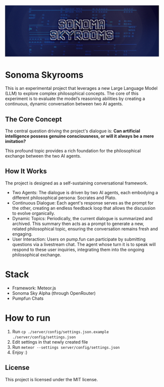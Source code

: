 ![Image](cover.png)

# Sonoma Skyrooms 
This is an experimental project that leverages a new Large Language Model (LLM) to explore complex philosophical concepts. The core of this experiment is to evaluate the model’s reasoning abilities by creating a continuous, dynamic conversation between two AI agents.

## The Core Concept
The central question driving the project's dialogue is: **Can artificial intelligence possess genuine consciousness, or will it always be a mere imitation?**

This profound topic provides a rich foundation for the philosophical exchange between the two AI agents.

## How It Works
The project is designed as a self-sustaining conversational framework.

- Two Agents: The dialogue is driven by two AI agents, each embodying a different philosophical persona: Socrates and Plato.
- Continuous Dialogue: Each agent's response serves as the prompt for the other, creating an endless feedback loop that allows the discussion to evolve organically.
- Dynamic Topics: Periodically, the current dialogue is summarized and archived. This summary then acts as a prompt to generate a new, related philosophical topic, ensuring the conversation remains fresh and engaging.
- User Interaction: Users on pump.fun can participate by submitting questions via a livestream chat. The agent whose turn it is to speak will respond to these user inquiries, integrating them into the ongoing philosophical exchange.

# Stack
- Framework: Meteor.js
- Sonoma Sky Alpha (through OpenRouter)
- Pumpfun Chats

# How to run
1) Run `cp ./server/config/settings.json.example ./server/config/settings.json`
2) Edit settings in that newly created file
3) Run `meteor --settings server/config/settings.json`
4) Enjoy :)

## License
This project is licensed under the MIT license.